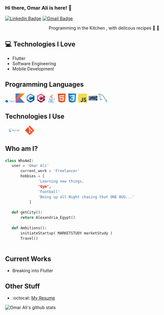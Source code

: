 ### Hi there, Omar Ali is here! 👋

[![Linkedin Badge](https://img.shields.io/badge/-Omar%20Ali-blue?style=flat-square&logo=Linkedin&logoColor=white&link=https://www.linkedin.com/in/omar-alii/)](https://www.linkedin.com/in/omar-alii/) [![Gmail Badge](https://img.shields.io/badge/-omar.ali2332-c14438?style=flat-square&logo=Gmail&logoColor=white&link=mailto:omar.ali2332@gmail.com)](yousifm836@gmail.com)

<div style="text-align: right">Programming in the Kitchen , with delicous recipes 🤩 🥳 </div>

## :computer: Technologies I Love
* Flutter
* Software Engineering
* Mobile Development

## Programming Languages
<img src = 'https://github.com/3omar3li/3omar3li/blob/main/Images/dart.png' width='30'/> <img src = 'https://github.com/3omar3li/3omar3li/blob/main/Images/kotlin.svg' width='30'/> <img src = 'https://github.com/3omar3li/3omar3li/blob/main/Images/c-original.svg' height='30'/> <img src = 'https://github.com/3omar3li/3omar3li/blob/main/Images/cpp.svg' height='30'/> <img src = 'https://github.com/3omar3li/3omar3li/blob/main/Images/java.svg' height='30'/> <img src = 'https://github.com/3omar3li/3omar3li/blob/main/Images/html.svg' width='30'/> <img src = 'https://github.com/3omar3li/3omar3li/blob/main/Images/css.svg' width='30'/> <img src = 'https://github.com/3omar3li/3omar3li/blob/main/Images/js.svg' height='30'/> <img src = 'https://github.com/3omar3li/3omar3li/blob/main/Images/php.svg' width='30'/> <img src = 'https://github.com/3omar3li/3omar3li/blob/main/Images/sql.svg' width='30'/>
 
 ## Technologies I Use
<img src = 'https://github.com/3omar3li/3omar3li/blob/main/Images/flutter.png' height='30'/> <img src = 'https://github.com/3omar3li/3omar3li/blob/main/Images/git.svg' width='30'/>
 
 ## Who am I?
 ```python
 class WhoAmI:
 	user = 'Omar Ali'
		current_work = 'Freelancer'
		hobbies = [
				'Learning new things,
				'Gym',
				'Football'
				'Being up all Night chasing that ONE BUG...'
			]
	
	def getCity():
		return Alexandria_Egypt()
	
	def Ambitions():
		initiateStartup( MARKETSTUDY marketStudy )
		Travel()		
	
 ```
 
## Current Works
 * Breaking into Flutter
 
## Other Stuff
  - :octocat: [My Resume](https://drive.google.com/drive/folders/1ikpB6aa5HvDcfdRV_3QnXoZ63ahogD_s?usp=sharing)
 

![Omar Ali's github stats](https://github-readme-stats.vercel.app/api?username=3omar3li&show_icons=true&hide=[%22issues%22])
 
 
